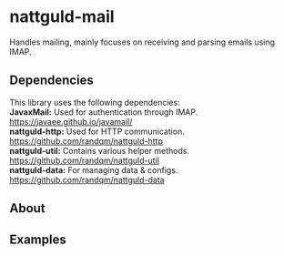 # nattguld-mail
Handles mailing, mainly focuses on receiving and parsing emails using IMAP.

## Dependencies
This library uses the following dependencies:  
**JavaxMail:** Used for authentication through IMAP. https://javaee.github.io/javamail/  
**nattguld-http:** Used for HTTP communication. https://github.com/randqm/nattguld-http  
**nattguld-util:** Contains various helper methods. https://github.com/randqm/nattguld-util  
**nattguld-data:** For managing data & configs. https://github.com/randqm/nattguld-data  

## About

## Examples

